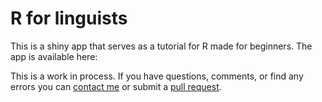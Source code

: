 # R for linguists

This is a shiny app that serves as a tutorial for R made for beginners. The app 
is available here: 

This is a work in process. If you have questions, comments, or find any errors 
you can [contact me][email] or submit a [pull request][github]. 

[email]: mailto:joseph.casillas@rutgers.edu
[github]: https://github.com/jvcasillas/r_for_linguists
